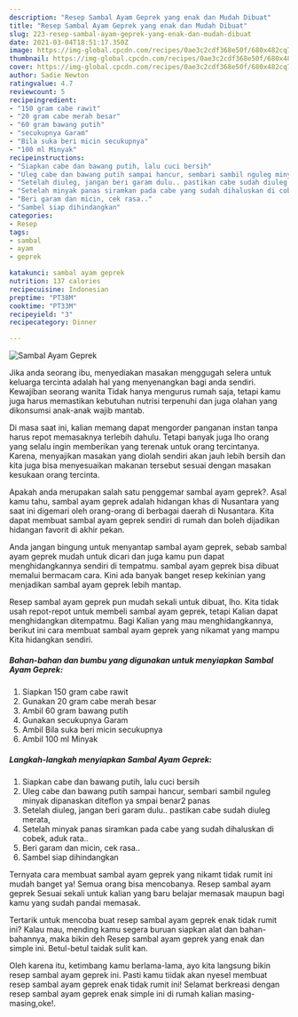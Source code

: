 ```yaml
---
description: "Resep Sambal Ayam Geprek yang enak dan Mudah Dibuat"
title: "Resep Sambal Ayam Geprek yang enak dan Mudah Dibuat"
slug: 223-resep-sambal-ayam-geprek-yang-enak-dan-mudah-dibuat
date: 2021-03-04T18:51:17.350Z
image: https://img-global.cpcdn.com/recipes/0ae3c2cdf368e50f/680x482cq70/sambal-ayam-geprek-foto-resep-utama.jpg
thumbnail: https://img-global.cpcdn.com/recipes/0ae3c2cdf368e50f/680x482cq70/sambal-ayam-geprek-foto-resep-utama.jpg
cover: https://img-global.cpcdn.com/recipes/0ae3c2cdf368e50f/680x482cq70/sambal-ayam-geprek-foto-resep-utama.jpg
author: Sadie Newton
ratingvalue: 4.7
reviewcount: 5
recipeingredient:
- "150 gram cabe rawit"
- "20 gram cabe merah besar"
- "60 gram bawang putih"
- "secukupnya Garam"
- "Bila suka beri micin secukupnya"
- "100 ml Minyak"
recipeinstructions:
- "Siapkan cabe dan bawang putih, lalu cuci bersih"
- "Uleg cabe dan bawang putih sampai hancur, sembari sambil nguleg minyak dipanaskan diteflon ya smpai benar2 panas"
- "Setelah diuleg, jangan beri garam dulu.. pastikan cabe sudah diuleg merata,"
- "Setelah minyak panas siramkan pada cabe yang sudah dihaluskan di cobek, aduk rata.."
- "Beri garam dan micin, cek rasa.."
- "Sambel siap dihindangkan"
categories:
- Resep
tags:
- sambal
- ayam
- geprek

katakunci: sambal ayam geprek 
nutrition: 137 calories
recipecuisine: Indonesian
preptime: "PT38M"
cooktime: "PT33M"
recipeyield: "3"
recipecategory: Dinner

---
```



![Sambal Ayam Geprek](https://img-global.cpcdn.com/recipes/0ae3c2cdf368e50f/680x482cq70/sambal-ayam-geprek-foto-resep-utama.jpg)

Jika anda seorang ibu, menyediakan masakan menggugah selera untuk keluarga tercinta adalah hal yang menyenangkan bagi anda sendiri. Kewajiban seorang  wanita Tidak hanya mengurus rumah saja, tetapi kamu juga harus memastikan kebutuhan nutrisi terpenuhi dan juga olahan yang dikonsumsi anak-anak wajib mantab.

Di masa  saat ini, kalian memang dapat mengorder panganan instan tanpa harus repot memasaknya terlebih dahulu. Tetapi banyak juga lho orang yang selalu ingin memberikan yang terenak untuk orang tercintanya. Karena, menyajikan masakan yang diolah sendiri akan jauh lebih bersih dan kita juga bisa menyesuaikan makanan tersebut sesuai dengan masakan kesukaan orang tercinta. 



Apakah anda merupakan salah satu penggemar sambal ayam geprek?. Asal kamu tahu, sambal ayam geprek adalah hidangan khas di Nusantara yang saat ini digemari oleh orang-orang di berbagai daerah di Nusantara. Kita dapat membuat sambal ayam geprek sendiri di rumah dan boleh dijadikan hidangan favorit di akhir pekan.

Anda jangan bingung untuk menyantap sambal ayam geprek, sebab sambal ayam geprek mudah untuk dicari dan juga kamu pun dapat menghidangkannya sendiri di tempatmu. sambal ayam geprek bisa dibuat memalui bermacam cara. Kini ada banyak banget resep kekinian yang menjadikan sambal ayam geprek lebih mantap.

Resep sambal ayam geprek pun mudah sekali untuk dibuat, lho. Kita tidak usah repot-repot untuk membeli sambal ayam geprek, tetapi Kalian dapat menghidangkan ditempatmu. Bagi Kalian yang mau menghidangkannya, berikut ini cara membuat sambal ayam geprek yang nikamat yang mampu Kita hidangkan sendiri.

<!--inarticleads1-->

##### Bahan-bahan dan bumbu yang digunakan untuk menyiapkan Sambal Ayam Geprek:

1. Siapkan 150 gram cabe rawit
1. Gunakan 20 gram cabe merah besar
1. Ambil 60 gram bawang putih
1. Gunakan secukupnya Garam
1. Ambil Bila suka beri micin secukupnya
1. Ambil 100 ml Minyak




<!--inarticleads2-->

##### Langkah-langkah menyiapkan Sambal Ayam Geprek:

1. Siapkan cabe dan bawang putih, lalu cuci bersih
1. Uleg cabe dan bawang putih sampai hancur, sembari sambil nguleg minyak dipanaskan diteflon ya smpai benar2 panas
1. Setelah diuleg, jangan beri garam dulu.. pastikan cabe sudah diuleg merata,
1. Setelah minyak panas siramkan pada cabe yang sudah dihaluskan di cobek, aduk rata..
1. Beri garam dan micin, cek rasa..
1. Sambel siap dihindangkan




Ternyata cara membuat sambal ayam geprek yang nikamt tidak rumit ini mudah banget ya! Semua orang bisa mencobanya. Resep sambal ayam geprek Sesuai sekali untuk kalian yang baru belajar memasak maupun bagi kamu yang sudah pandai memasak.

Tertarik untuk mencoba buat resep sambal ayam geprek enak tidak rumit ini? Kalau mau, mending kamu segera buruan siapkan alat dan bahan-bahannya, maka bikin deh Resep sambal ayam geprek yang enak dan simple ini. Betul-betul taidak sulit kan. 

Oleh karena itu, ketimbang kamu berlama-lama, ayo kita langsung bikin resep sambal ayam geprek ini. Pasti kamu tiidak akan nyesel membuat resep sambal ayam geprek enak tidak rumit ini! Selamat berkreasi dengan resep sambal ayam geprek enak simple ini di rumah kalian masing-masing,oke!.

